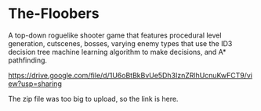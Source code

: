 # The-Floobers
A top-down roguelike shooter game that features procedural level generation, cutscenes, bosses, varying enemy types that use the ID3 decision tree machine learning algorithm to make decisions, and A* pathfinding.

https://drive.google.com/file/d/1U6oBtBkBvUe5Dh3IznZRlhUcnuKwFCT9/view?usp=sharing

The zip file was too big to upload, so the link is here.

